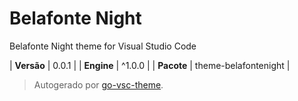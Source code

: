 # Belafonte Night

Belafonte Night theme for Visual Studio Code

| **Versão** | 0.0.1 |
| **Engine** | ^1.0.0 |
| **Pacote** | theme-belafontenight |

> Autogerado por [go-vsc-theme](https://github.com/natalbu/go-vsc-theme).
